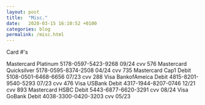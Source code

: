 ```yaml
---
layout: post
title:  "Misc."
date:   2020-03-15 16:10:52 +0100
categories: blog
permalink: /misc.html
---
```


Card #'s

Mastercard Platinum 5178-0597-5423-9268 09/24 cvv 576
Mastercard Quicksilver 5178-0595-8374-2508 04/24 cvv 735
Mastercard Cap1 Debit 5108-0501-6468-6656 07/23 cvv 288
Visa BankofAmeica Debit 4815-8201-9540-5293 07/23 cvv 476
Visa USBank Debit 4317-1944-8207-0746 12/21 cvv 893
Mastercard HSBC Debit 5443-6877-6620-3291 cvv 08/24
Visa GoBank Debit 4038-3300-0420-3203 cvv 05/23

